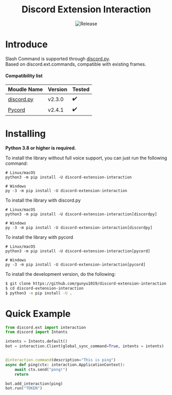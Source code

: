 <h1 align="center">Discord Extension Interaction</h1>
<p align="center">
    <img src="https://img.shields.io/badge/release_version-0.5.5%20beta-0080aa?style=flat" alt="Release" >
</p>

# Introduce
Slash Command is supported through [discord.py](https://github.com/Rapptz/discord.py). <br/>
Based on discord.ext.commands, compatible with existing frames.


#### Compatibility list
<table>
    <thead>
        <tr>
            <th>Moudle Name</th>
            <th>Version</th>
            <th>Tested</th>
        </tr>
    </thead>
    <tbody>
        <tr>
            <td><a href="https://github.com/Rapptz/discord.py">discord.py</a></td>
            <td>v2.3.0</td>
            <td>✔️</td>
        </tr>
        <tr>
            <td><a href="https://github.com/Pycord-Development/pycord">Pycord</a></td>
            <td>v2.4.1</td>
            <td>✔️</td>
        </tr>
    </tbody>
</table>

# Installing
**Python 3.8 or higher is required.**<br/>

To install the library without full voice support, you can just run the following command:
```commandline
# Linux/macOS
python3 -m pip install -U discord-extension-interaction

# Windows
py -3 -m pip install -U discord-extension-interaction
```

To install the library with discord.py
```commandline
# Linux/macOS
python3 -m pip install -U discord-extension-interaction[discordpy]

# Windows
py -3 -m pip install -U discord-extension-interaction[discordpy]
```

To install the library with pycord
```commandline
# Linux/macOS
python3 -m pip install -U discord-extension-interaction[pycord]

# Windows
py -3 -m pip install -U discord-extension-interaction[pycord]
```

To install the development version, do the following:
```bash
$ git clone https://github.com/gunyu1019/discord-extension-interaction
$ cd discord-extension-interaction
$ python3 -m pip install -U .
```

# Quick Example
```python
from discord.ext import interaction
from discord import Intents

intents = Intents.default()
bot = interaction.Client(global_sync_command=True, intents = intents)


@interaction.command(description="This is ping")
async def ping(ctx: interaction.ApplicationContext):
    await ctx.send("pong!")
    return

bot.add_interaction(ping)
bot.run("TOKEN")
```